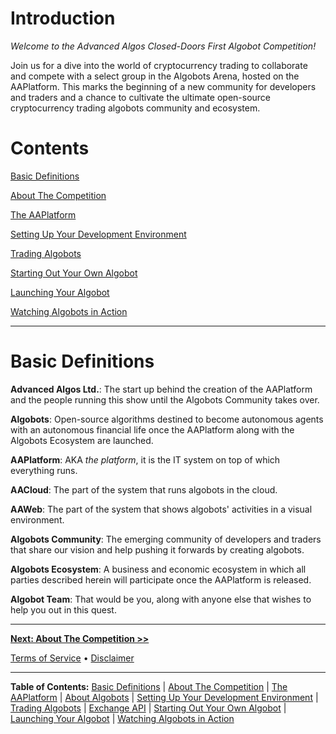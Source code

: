# Introduction

*Welcome to the Advanced Algos Closed-Doors First Algobot Competition!*

Join us for a dive into the world of cryptocurrency trading to collaborate and compete with a select group in the Algobots Arena, hosted on the AAPlatform. This marks the beginning of a new community for developers and traders and a chance to cultivate the ultimate open-source cryptocurrency trading algobots community and ecosystem.

# Contents

[Basic Definitions](#basic-definitions)

[About The Competition](./TheCompetition.md)

[The AAPlatform](./AAPlatform.md)

[Setting Up Your Development Environment](./developing/0-Setup.md)

[Trading Algobots](./developing/1-TradingAlgobots.md)

[Starting Out Your Own Algobot](./developing/2-YourOwnAlgobot.md)

[Launching Your Algobot](./developing/3-LaunchingYourAlgobot.md)

[Watching Algobots in Action](./Algobots-in-action.md) 

<hr>

# Basic Definitions

**Advanced Algos Ltd.**: The start up behind the creation of the AAPlatform and the people running this show until the Algobots Community takes over.

**Algobots**: Open-source algorithms destined to become autonomous agents with an autonomous financial life once the AAPlatform along with the Algobots Ecosystem are launched.

**AAPlatform**: AKA _the platform_, it is the IT system on top of which everything runs.

**AACloud**: The part of the system that runs algobots in the cloud.

**AAWeb**: The part of the system that shows algobots' activities in a visual environment.

**Algobots Community**: The emerging community of developers and traders that share our vision and help pushing it forwards by creating algobots.

**Algobots Ecosystem**: A business and economic ecosystem in which all parties described herein will participate once the AAPlatform is released.

**Algobot Team**: That would be you, along with anyone else that wishes to help you out in this quest.

<hr />

**[Next: About The Competition >>](./TheCompetition.md)**

[Terms of Service](./Terms.md)  &bull;  [Disclaimer](./Disclaimer.md)

<hr />

**Table of Contents:** [Basic Definitions](./README.md/#basic-definitions) | [About The Competition](./TheCompetition.md) | [The AAPlatform](./AAPlatform.md) | [About Algobots](./Algobots.md) | [Setting Up Your Development Environment](./developing/0-Setup.md) | [Trading Algobots](./developing/1-TradingAlgobots.md) | [Exchange API](./developing/1b-Exchange-API.md) | [Starting Out Your Own Algobot](./developing/2-YourOwnAlgobot.md) | [Launching Your Algobot](./developing/3-LaunchingYourAlgobot.md) | [Watching Algobots in Action](./Algobots-in-action.md) 
